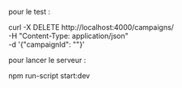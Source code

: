 pour le test :

curl -X DELETE http://localhost:4000/campaigns/ \
-H "Content-Type: application/json" \
-d '{"campaignId": ""}'


pour lancer le serveur :

npm run-script start:dev